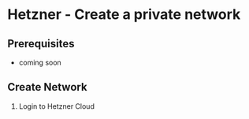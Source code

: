 # Hetzner - Create a private network

## Prerequisites
* coming soon

## Create Network
1. Login to Hetzner Cloud
